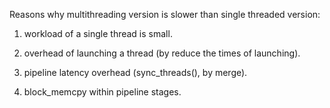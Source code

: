 
Reasons why multithreading version is slower than single threaded version:

1. workload of a single thread is small.

2. overhead of launching a thread (by reduce the times of launching).

3. pipeline latency overhead (sync_threads(), by merge).

4. block_memcpy within pipeline stages.
